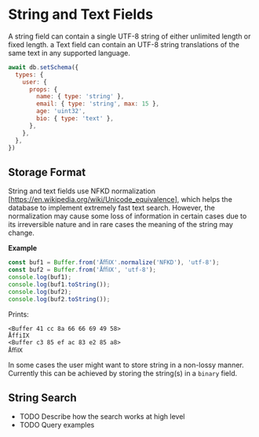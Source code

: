 # String and Text Fields

A string field can contain a single UTF-8 string of either unlimited length or
fixed length. a Text field can contain an UTF-8 string translations of the same
text in any supported language.

```js
await db.setSchema({
  types: {
    user: {
      props: {
        name: { type: 'string' },
        email: { type: 'string', max: 15 },
        age: 'uint32',
        bio: { type: 'text' },
      },
    },
  },
})
```

## Storage Format

String and text fields use NFKD normalization [https://en.wikipedia.org/wiki/Unicode_equivalence],
which helps the database to implement extremely fast text search.
However, the normalization may cause some loss of information in certain cases
due to its irreversible nature and in rare cases the meaning of the string may
change.

**Example**

```js
const buf1 = Buffer.from('ÅﬃⅨ'.normalize('NFKD'), 'utf-8');
const buf2 = Buffer.from('ÅﬃⅨ', 'utf-8');
console.log(buf1);
console.log(buf1.toString());
console.log(buf2);
console.log(buf2.toString());
```

Prints:

```
<Buffer 41 cc 8a 66 66 69 49 58>
ÅffiIX
<Buffer c3 85 ef ac 83 e2 85 a8>
ÅﬃⅨ
```

In some cases the user might want to store string in a non-lossy manner.
Currently this can be achieved by storing the string(s) in a `binary` field.

## String Search

- TODO Describe how the search works at high level
- TODO Query examples
